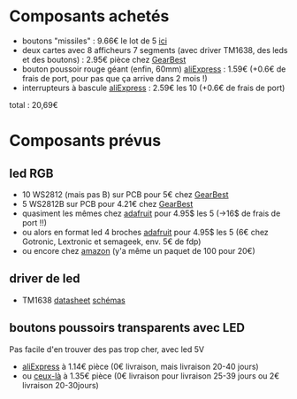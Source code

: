 # Composants achetés
- boutons "missiles" : 9.66€ le lot de 5 [ici](http://www.priceminister.com/offer/buy/1740523176/5pcs-dc-12v-20a-cover-led-light-rocker-toggle-switch-spst-on-off-car-truck-bi582.html)
- deux cartes avec 8 afficheurs 7 segments (avec driver TM1638, des leds et des boutons) : 2.95€ pièce chez [GearBest](http://www.gearbest.com/lcd-led-display-module/pp_354750.html)
- bouton poussoir rouge géant (enfin, 60mm) [aliExpress](https://fr.aliexpress.com/item/5-Colors-LED-Light-Lamp-60MM-Big-Round-Arcade-Video-Game-Player-Push-Button-Switch/32794775928.html) : 1.59€ (+0.6€ de frais de port, pour pas que ça arrive dans 2 mois !)
- interrupteurs à bascule [aliExpress](https://fr.aliexpress.com/item/10Pcs-Blue-Mini-MTS-203-6-Pin-SPDT-ON-OFF-ON-6A-125VAC-Toggle-Switches/32792308755.html) : 2.59€ les 10 (+0.6€ de frais de port)

total : 20,69€

# Composants prévus
## led RGB
- 10 WS2812 (mais pas B) sur PCB pour 5€ chez [GearBest](http://www.gearbest.com/lcd-led-display-module/pp_340724.html?wid=21)
- 5 WS2812B sur PCB pour 4.21€ chez [GearBest](http://www.gearbest.com/lcd-led-display-module/pp_502002.html?wid=21)
- quasiment les mêmes chez [adafruit](https://www.adafruit.com/products/1612) pour 4.95$ les 5 (->16$ de frais de port !!)
- ou alors en format led 4 broches [adafruit](https://www.adafruit.com/products/1938) pour 4.95$ les 5 (6€ chez Gotronic, Lextronic et semageek, env. 5€ de fdp)
- ou encore chez [amazon](https://www.amazon.fr/ws2811-IC-5050-RGB-Raspberry-similaire-NeoPixel/dp/B01N6X5BPW/ref=sr_1_18?ie=UTF8&qid=1491062730&sr=8-18&keywords=ws2812b) (y'a même un paquet de 100 pour 20€)

## driver de led
- TM1638 [datasheet](https://docs.google.com/file/d/0B84N2SrJaybwZTgxYjM4ZmEtY2EyZi00YjVjLWIzOTctYTlhMjJkM2MxMTBl/edit) [schémas](https://developer.mbed.org/components/TM1638-LED-controller-80-LEDs-max-Keyboa/)

## boutons poussoirs transparents avec LED
Pas facile d'en trouver des pas trop cher, avec led 5V
- [aliExpress](https://fr.aliexpress.com/item/2pcs-lot-33-33mm-square-LED-lighted-Illuminated-push-button-MANE-Jamma-arcade-game-machine-accessories/32710197272.html) à 1.14€ pièce (0€ livraison, mais livraison 20-40 jours)
- ou [ceux-là](https://fr.aliexpress.com/item/1pc-free-shipping-CHROME-Plated-illuminated-12v-LED-Arcade-Push-Button-with-microswitch-5-colors1pcs/32699224752.html) à 1.35€ pièce (0€ livraison pour livraison 25-39 jours ou 2€ livraison 20-30jours)
